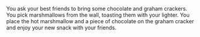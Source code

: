 You ask your best friends to bring some chocolate and graham crackers.
You pick marshmallows from the wall, toasting them with your lighter.
You place the hot marshmallow and a piece of chocolate on the graham
cracker and enjoy your new snack with your friends.